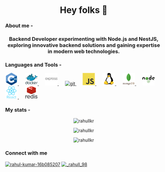<h1 align="center">Hey folks 👋</h1>
<h3 align="left">About me -</h3>
<h3 align="center">Backend Developer experimenting with Node.js and NestJS, exploring innovative backend solutions and gaining expertise in modern web technologies.</h3>

<h3 align="left">Languages and Tools -</h3>
<p align="left">
  <a href="https://www.w3schools.com/cpp/" target="_blank" rel="noreferrer">
    <img src="https://raw.githubusercontent.com/devicons/devicon/master/icons/cplusplus/cplusplus-original.svg" alt="cplusplus" width="40" height="40"/>
  </a>
  <span style="margin: 0 10px;"></span>
  <a href="https://www.docker.com/" target="_blank" rel="noreferrer">
    <img src="https://raw.githubusercontent.com/devicons/devicon/master/icons/docker/docker-original-wordmark.svg" alt="docker" width="40" height="40"/>
  </a>
  <span style="margin: 0 10px;"></span>
  <a href="https://expressjs.com" target="_blank" rel="noreferrer">
    <img src="https://raw.githubusercontent.com/devicons/devicon/master/icons/express/express-original-wordmark.svg" alt="express" width="40" height="40"/>
  </a>
  <span style="margin: 0 10px;"></span>
  <a href="https://git-scm.com/" target="_blank" rel="noreferrer">
    <img src="https://www.vectorlogo.zone/logos/git-scm/git-scm-icon.svg" alt="git" width="40" height="40"/>
  </a>
  <span style="margin: 0 10px;"></span>
  <a href="https://developer.mozilla.org/en-US/docs/Web/JavaScript" target="_blank" rel="noreferrer">
    <img src="https://raw.githubusercontent.com/devicons/devicon/master/icons/javascript/javascript-original.svg" alt="javascript" width="40" height="40"/>
  </a>
  <span style="margin: 0 10px;"></span>
  <a href="https://www.linux.org/" target="_blank" rel="noreferrer">
    <img src="https://raw.githubusercontent.com/devicons/devicon/master/icons/linux/linux-original.svg" alt="linux" width="40" height="40"/>
  </a>
  <span style="margin: 0 10px;"></span>
  <a href="https://www.mongodb.com/" target="_blank" rel="noreferrer">
    <img src="https://raw.githubusercontent.com/devicons/devicon/master/icons/mongodb/mongodb-original-wordmark.svg" alt="mongodb" width="40" height="40"/>
  </a>
  <span style="margin: 0 10px;"></span>
  <a href="https://nodejs.org" target="_blank" rel="noreferrer">
    <img src="https://raw.githubusercontent.com/devicons/devicon/master/icons/nodejs/nodejs-original-wordmark.svg" alt="nodejs" width="40" height="40"/>
  </a>
  <span style="margin: 0 10px;"></span>
  <a href="https://reactjs.org/" target="_blank" rel="noreferrer">
    <img src="https://raw.githubusercontent.com/devicons/devicon/master/icons/react/react-original-wordmark.svg" alt="react" width="40" height="40"/>
  </a>
  <span style="margin: 0 10px;"></span>
  <a href="https://redis.io" target="_blank" rel="noreferrer">
    <img src="https://raw.githubusercontent.com/devicons/devicon/master/icons/redis/redis-original-wordmark.svg" alt="redis" width="40" height="40"/>
  </a>
</p>

<h3 align="left">My stats - </h3>
<p align="center">
  <img src="https://github-readme-stats.vercel.app/api/top-langs?username=rahullkr&show_icons=true&locale=en&layout=compact" alt="rahullkr" />
</p>

<p align="center">
  <img src="https://github-readme-stats.vercel.app/api?username=rahullkr&show_icons=true&locale=en" alt="rahullkr" />
</p>

<p align="center">
  <img src="https://github-readme-streak-stats.herokuapp.com/?user=rahullkr&" alt="rahullkr" />
</p>

<h3 align="left">Connect with me</h3>
<p align="left">
  <a href="https://linkedin.com/in/rahul-kumar-16b085207" target="blank"><img align="center" src="https://raw.githubusercontent.com/rahuldkjain/github-profile-readme-generator/master/src/images/icons/Social/linked-in-alt.svg" alt="rahul-kumar-16b085207" height="30" width="40" /></a>
  <a href="https://instagram.com/_rahull_98" target="blank"><img align="center" src="https://raw.githubusercontent.com/rahuldkjain/github-profile-readme-generator/master/src/images/icons/Social/instagram.svg" alt="_rahull_98" height="30" width="40" /></a>
</p>
